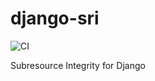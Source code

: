 # django-sri

![CI](https://github.com/RealOrangeOne/django-sri/workflows/CI/badge.svg)

Subresource Integrity for Django
